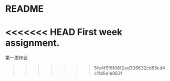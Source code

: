 # README

<<<<<<< HEAD
First week assignment.
=======
第一周作业
>>>>>>> 5fe4f6f6f08f2ed306632cd85cd4c1fd9a1e083f
